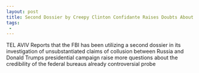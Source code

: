 ```yaml
---
layout: post
title: Second Dossier by Creepy Clinton Confidante Raises Doubts About FBIs Trump Probe
tags:
 -
---
```

TEL AVIV  Reports that the FBI has been utilizing a second dossier in its investigation of unsubstantiated claims of collusion between Russia and Donald Trumps presidential campaign raise more questions about the credibility of the federal bureaus already controversial probe
